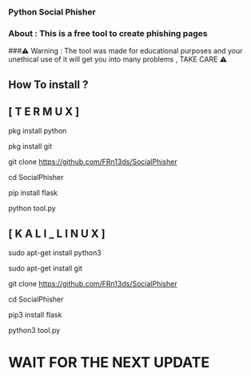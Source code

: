 ### Python Social Phisher 
### About : This is a free tool to create phishing pages 
###⚠ Warning : The tool was made for educational purposes and your unethical use of it will get you into many problems , TAKE CARE ⚠
## How To install ?
## [ T E R M U X ]

pkg install python

pkg install git

git clone https://github.com/FRn13ds/SocialPhisher

cd SocialPhisher

pip install flask

python tool.py

## [ K A L I _ L I N U X ]

sudo apt-get install python3

sudo apt-get install git

git clone https://github.com/FRn13ds/SocialPhisher

cd SocialPhisher

pip3 install flask

python3 tool.py

# WAIT FOR THE NEXT UPDATE 
